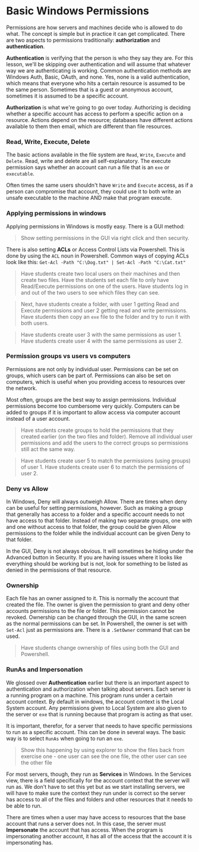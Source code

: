 # Basic Windows Permissions

Permissions are how servers and machines decide who is allowed to do what. The concept is simple but in practice it can get complicated. There are two aspects to permissions traditionally: **authorization** and **authentication**.

**Authentication** is verifying that the person is who they say they are. For this lesson, we'll be skipping over authentication and will assume that whatever way we are authenticating is working. Common authentication methods are Windows Auth, Basic, OAuth, and none. Yes, none is a valid authentication, which means that everyone who hits a certain resource is assumed to be the same person. Sometimes that is a guest or anonymous account, sometimes it is assumed to be a specific account.

**Authorization** is what we're going to go over today. Authorizing is deciding whether a specific account has access to perform a specific action on a resource. Actions depend on the resource; databases have different actions available to them then email, which are different than file resources.

###	Read, Write, Execute, Delete

The basic actions available in the file system are `Read`, `Write`, `Execute` and `Delete`. Read, write and delete are all self-explanatory. The execute permission says whether an account can run a file that is an `exe` or `executable`.

Often times the same users shouldn't have `Write` and `Execute` access, as if a person can compromise that account, they could use it to both write an unsafe executable to the machine AND make that program execute.



###	Applying permissions in windows

Applying permissions in Windows is mostly easy. There is a GUI method:

> Show setting permissions in the GUI via right click and then security.

There is also setting **ACLs** or Access Control Lists via Powershell. This is done by using the `ACL` noun in Powershell. Common ways of copying ACLs look like this: `Get-Acl -Path "C:\Dog.txt" | Set-Acl -Path "C:\Cat.txt"`

> Have students create two local users on their machines and then create two files. Have the students set each file to only have Read/Execute permissions on one of the users. Have students log in and out of the two users to see which files they can see.

> Next, have students create a folder, with user 1 getting Read and Execute permissions and user 2 getting read and write permissions. Have students then copy an `exe` file to the folder and try to run it with both users.

> Have students create user 3 with the same permissions as user 1. Have students create user 4 with the same permissions as user 2.


###	Permission groups vs users vs computers

Permissions are not only by individual user. Permissions can be set on groups, which users can be part of. Permissions can also be set on computers, which is useful when you providing access to resources over the network.

Most often, groups are the best way to assign permissions. Individual permissions become too cumbersome very quickly. Computers can be added to groups if it is important to allow access via computer account instead of a user account.

> Have students create groups to hold the permissions that they created earlier (on the two files and folder). Remove all individual user permissions and add the users to the correct groups so permissions still act the same way.

> Have students create user 5 to match the permissions (using groups) of user 1. Have students create user 6 to match the permissions of user 2.


###	Deny vs Allow

In Windows, Deny will always outweigh Allow. There are times when deny can be useful for setting permissions, however. Such as making a group that generally has access to a folder and a specific account needs to not have access to that folder. Instead of making two separate groups, one with and one without access to that folder, the group could be given Allow permissions to the folder while the individual account can be given Deny to that folder.

In the GUI, Deny is not always obvious. It will sometimes be hiding under the Advanced button in Security. If you are having issues where it looks like everything should be working but is not, look for something to be listed as denied in the permissions of that resource.

###	Ownership

Each file has an owner assigned to it. This is normally the account that created the file. The owner is given the permission to grant and deny other accounts permissions to the file or folder. This permission cannot be revoked. Ownership can be changed through the GUI, in the same screen as the normal permissions can be set. In Powershell, the owner is set with `Set-Acl` just as permissions are. There is a `.SetOwner` command that can be used.

> Have students change ownership of files using both the GUI and Powershell.

### RunAs and Impersonation

We glossed over **Authentication** earlier but there is an important aspect to authentication and authorization when talking about servers. Each server is a running program on a machine. This program runs under a certain account context. By default in windows, the account context is the Local System account. Any permissions given to Local System are also given to the server or `exe` that is running because that program is acting as that user.

It is important, therefor, for a server that needs to have specific permissions to run as a specific account. This can be done in several ways. The basic way is to select `RunAs` when going to run an `exe`.

> Show this happening by using explorer to show the files back from exercise one - one user can see the one file, the other user can see the other file

For most servers, though, they run as **Services** in Windows. In the Services view, there is a field specifically for the account context that the server will run as. We don't have to set this yet but as we start installing servers, we will have to make sure the context they run under is correct so the server has access to all of the files and folders and other resources that it needs to be able to run.

There are times when a user may have access to resources that the base account that runs a server does not. In this case, the server must **Impersonate** the account that has access. When the program is impersonating another account, it has all of the access that the account it is impersonating has.
